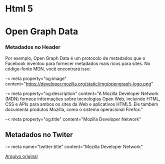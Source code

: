 # Html 5

# Open Graph Data

### Metadados no Header

Por exemplo, Open Graph Data é um protocolo de metadados que o Facebook inventou para fornecer metadados mais ricos para sites. No código-fonte MDN, você encontrará isso:

-<
meta property="og:image" content="https://developer.mozilla.org/static/img/opengraph-logo.png"
>
-<
meta property="og:description" content="A Mozilla Developer Network (MDN) fornece
informações sobre tecnologias Open Web, incluindo HTML, CSS e APIs para ambos os sites da Web
e aplicativos HTML5. Ele também documenta produtos Mozilla, como o sistema operacional Firefox."
>
-<
meta property="og:title" content="Mozilla Developer Network"
>


## Metadados no Twiter
-<
meta name="twitter:title" content="Mozilla Developer Network"
>

[Arquivo original](https://developer.mozilla.org/pt-BR/docs/Learn/HTML/Introduction_to_HTML/The_head_metadata_in_HTML)